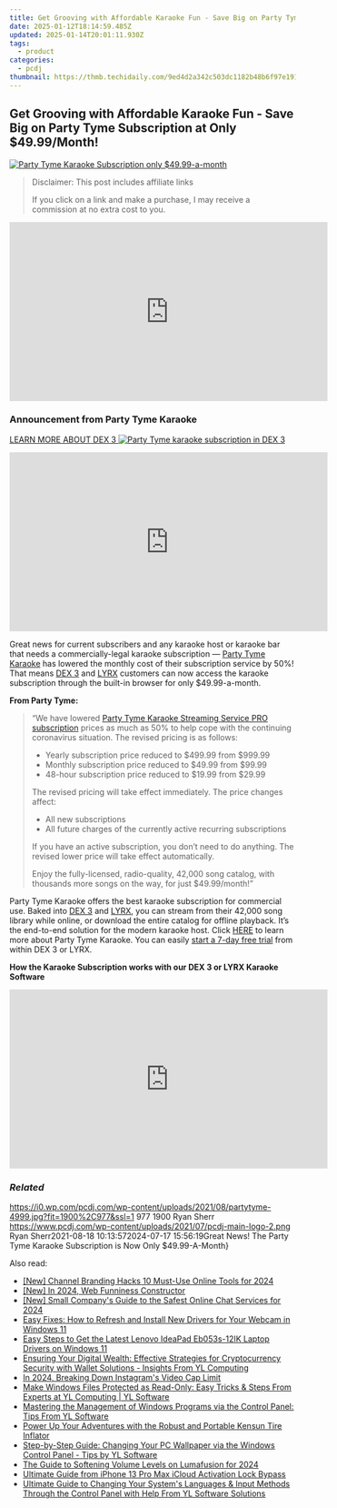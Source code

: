 ```yaml
---
title: Get Grooving with Affordable Karaoke Fun - Save Big on Party Tyme Subscription at Only $49.99/Month!
date: 2025-01-12T18:14:59.485Z
updated: 2025-01-14T20:01:11.930Z
tags:
  - product
categories:
  - pcdj
thumbnail: https://thmb.techidaily.com/9ed4d2a342c503dc1182b48b6f97e1914eb836100fe0df4621fadbbe35959f4b.jpg
---
```


## Get Grooving with Affordable Karaoke Fun - Save Big on Party Tyme Subscription at Only $49.99/Month!

[![Party Tyme Karaoke Subscription only $49.99-a-month](https://i0.wp.com/pcdj.com/wp-content/uploads/2021/08/partytyme-4999.jpg?resize=845%2C321&ssl=1)](https://i0.wp.com/pcdj.com/wp-content/uploads/2021/08/partytyme-4999.jpg?fit=1030%2C530&ssl=1 "Party Tyme Karaoke Subscription only $49.99-a-month")

>  Disclaimer: This post includes affiliate links
>
>  If you click on a link and make a purchase, I may receive a commission at no extra cost to you.
>

<!-- affiliate ads begin -->
<iframe width="560" height="315" src="https://www.youtube.com/embed/aqeO4ed766s?si=AWtKHxP4hvQRd_lk" title="YouTube video player" frameborder="0" allow="accelerometer; autoplay; clipboard-write; encrypted-media; gyroscope; picture-in-picture; web-share" referrerpolicy="strict-origin-when-cross-origin" allowfullscreen></iframe>
<!-- affiliate ads end -->

### Announcement from Party Tyme Karaoke

[LEARN MORE ABOUT DEX 3 ![Party Tyme karaoke subscription in DEX 3](https://i1.wp.com/pcdj.com/wp-content/uploads/2017/09/dex3-partytyme-new.jpg?fit=300%2C300&ssl=1 "Party Tyme karaoke subscription in DEX 3")](https://tools.techidaily.com/pcdj/products/)

<!-- affiliate ads begin -->
<iframe width="560" height="315" src="https://www.youtube.com/embed/gkdZ3A1mock?si=2zeR5GtTU2VujM_w" title="YouTube video player" frameborder="0" allow="accelerometer; autoplay; clipboard-write; encrypted-media; gyroscope; picture-in-picture; web-share" referrerpolicy="strict-origin-when-cross-origin" allowfullscreen></iframe>
<!-- affiliate ads end -->

Great news for current subscribers and any karaoke host or karaoke bar that needs a commercially-legal karaoke subscription — [Party Tyme Karaoke](https://tools.techidaily.com/pcdj/products/) has lowered the monthly cost of their subscription service by 50%! That means [DEX 3](https://tools.techidaily.com/pcdj/products/) and [LYRX](https://www.lyrxkaraoke.com) customers can now access the karaoke subscription through the built-in browser for only $49.99-a-month.

**From Party Tyme:** 

> “We have lowered [Party Tyme Karaoke Streaming Service PRO subscription](https://tools.techidaily.com/pcdj/products/) prices as much as 50% to help cope with the continuing coronavirus situation. The revised pricing is as follows:
> 
> * Yearly subscription price reduced to $499.99 from $999.99
> * Monthly subscription price reduced to $49.99 from $99.99
> * 48-hour subscription price reduced to $19.99 from $29.99
> 
> The revised pricing will take effect immediately. The price changes affect:
> 
> * All new subscriptions
> * All future charges of the currently active recurring subscriptions
> 
> If you have an active subscription, you don’t need to do anything. The revised lower price will take effect automatically.
> 
> Enjoy the fully-licensed, radio-quality, 42,000 song catalog, with thousands more songs on the way, for just $49.99/month!”

Party Tyme Karaoke offers the best karaoke subscription for commercial use. Baked into [DEX 3](https://tools.techidaily.com/pcdj/products/) and [LYRX](https://www.lyrxkaraoke.com), you can stream from their 42,000 song library while online, or download the entire catalog for offline playback. It’s the end-to-end solution for the modern karaoke host. Click [HERE](https://tools.techidaily.com/pcdj/products/) to learn more about Party Tyme Karaoke. You can easily [start a 7-day free trial](https://tools.techidaily.com/pcdj/products/) from within DEX 3 or LYRX.

**How the Karaoke Subscription works with our DEX 3 or LYRX Karaoke Software**  

<!-- affiliate ads begin -->
<iframe width="560" height="315" src="https://www.youtube.com/embed/2ipTu54inBo?si=gRegjvtVq5gm_PHo" title="YouTube video player" frameborder="0" allow="accelerometer; autoplay; clipboard-write; encrypted-media; gyroscope; picture-in-picture; web-share" referrerpolicy="strict-origin-when-cross-origin" allowfullscreen></iframe>
<!-- affiliate ads end -->

### _Related_

https://i0.wp.com/pcdj.com/wp-content/uploads/2021/08/partytyme-4999.jpg?fit=1900%2C977&ssl=1 977 1900 Ryan Sherr https://www.pcdj.com/wp-content/uploads/2021/07/pcdj-main-logo-2.png Ryan Sherr2021-08-18 10:13:572024-07-17 15:56:19Great News! The Party Tyme Karaoke Subscription is Now Only $49.99-A-Month}

<ins class="adsbygoogle"
     style="display:block"
     data-ad-format="autorelaxed"
     data-ad-client="ca-pub-7571918770474297"
     data-ad-slot="1223367746"></ins>

<ins class="adsbygoogle"
     style="display:block"
     data-ad-client="ca-pub-7571918770474297"
     data-ad-slot="8358498916"
     data-ad-format="auto"
     data-full-width-responsive="true"></ins>

<span class="atpl-alsoreadstyle">Also read:</span>
<div><ul>
<li><a href="https://youtube-sure.techidaily.com/hannel-branding-hacks-10-must-use-online-tools-for-2024/"><u>[New] Channel Branding Hacks 10 Must-Use Online Tools for 2024</u></a></li>
<li><a href="https://article-posts.techidaily.com/new-in-2024-web-funniness-constructor/"><u>[New] In 2024, Web Funniness Constructor</u></a></li>
<li><a href="https://screen-sharing-recording.techidaily.com/new-small-companys-guide-to-the-safest-online-chat-services-for-2024/"><u>[New] Small Company's Guide to the Safest Online Chat Services for 2024</u></a></li>
<li><a href="https://win-amazing.techidaily.com/easy-fixes-how-to-refresh-and-install-new-drivers-for-your-webcam-in-windows-11/"><u>Easy Fixes: How to Refresh and Install New Drivers for Your Webcam in Windows 11</u></a></li>
<li><a href="https://win-dash.techidaily.com/easy-steps-to-get-the-latest-lenovo-ideapad-eb053s-12ik-laptop-drivers-on-windows-11/"><u>Easy Steps to Get the Latest Lenovo IdeaPad Eb053s-12IK Laptop Drivers on Windows 11</u></a></li>
<li><a href="https://win-exclusive.techidaily.com/ensuring-your-digital-wealth-effective-strategies-for-cryptocurrency-security-with-wallet-solutions-insights-from-yl-computing/"><u>Ensuring Your Digital Wealth: Effective Strategies for Cryptocurrency Security with Wallet Solutions - Insights From YL Computing</u></a></li>
<li><a href="https://instagram-video-files.techidaily.com/in-2024-breaking-down-instagrams-video-cap-limit/"><u>In 2024, Breaking Down Instagram's Video Cap Limit</u></a></li>
<li><a href="https://win-exclusive.techidaily.com/make-windows-files-protected-as-read-only-easy-tricks-and-steps-from-experts-at-yl-computing-yl-software/"><u>Make Windows Files Protected as Read-Only: Easy Tricks & Steps From Experts at YL Computing | YL Software</u></a></li>
<li><a href="https://win-exclusive.techidaily.com/mastering-the-management-of-windows-programs-via-the-control-panel-tips-from-yl-software/"><u>Mastering the Management of Windows Programs via the Control Panel: Tips From YL Software</u></a></li>
<li><a href="https://buynow-info.techidaily.com/power-up-your-adventures-with-the-robust-and-portable-kensun-tire-inflator/"><u>Power Up Your Adventures with the Robust and Portable Kensun Tire Inflator</u></a></li>
<li><a href="https://win-exclusive.techidaily.com/step-by-step-guide-changing-your-pc-wallpaper-via-the-windows-control-panel-tips-by-yl-software/"><u>Step-by-Step Guide: Changing Your PC Wallpaper via the Windows Control Panel - Tips by YL Software</u></a></li>
<li><a href="https://some-guidance.techidaily.com/the-guide-to-softening-volume-levels-on-lumafusion-for-2024/"><u>The Guide to Softening Volume Levels on Lumafusion for 2024</u></a></li>
<li><a href="https://activate-lock.techidaily.com/ultimate-guide-from-iphone-13-pro-max-icloud-activation-lock-bypass-by-drfone-ios/"><u>Ultimate Guide from iPhone 13 Pro Max iCloud Activation Lock Bypass</u></a></li>
<li><a href="https://win-exclusive.techidaily.com/ultimate-guide-to-changing-your-systems-languages-and-input-methods-through-the-control-panel-with-help-from-yl-software-solutions/"><u>Ultimate Guide to Changing Your System's Languages & Input Methods Through the Control Panel with Help From YL Software Solutions</u></a></li>
</ul></div>

